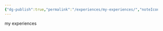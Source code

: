 ```yaml
---
{"dg-publish":true,"permalink":"/experiences/my-experiences/","noteIcon":"2"}
---
```


my experiences